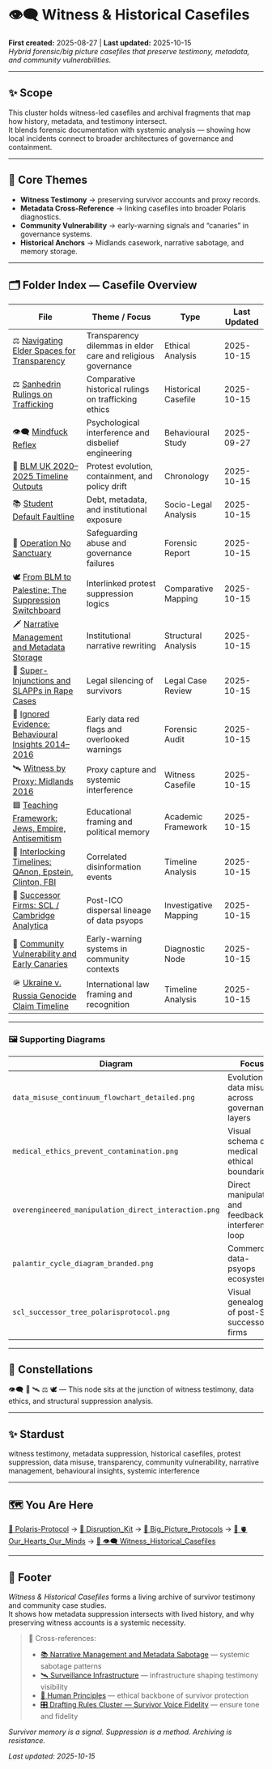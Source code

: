 # 👁️‍🗨️ Witness & Historical Casefiles  
**First created:** 2025-08-27 | **Last updated:** 2025-10-15  
*Hybrid forensic/big picture casefiles that preserve testimony, metadata, and community vulnerabilities.*  

---

## ✨ Scope  

This cluster holds witness-led casefiles and archival fragments that map how history, metadata, and testimony intersect.  
It blends forensic documentation with systemic analysis — showing how local incidents connect to broader architectures of governance and containment.  

---

## 🦚 Core Themes  

- **Witness Testimony** → preserving survivor accounts and proxy records.  
- **Metadata Cross-Reference** → linking casefiles into broader Polaris diagnostics.  
- **Community Vulnerability** → early-warning signals and “canaries” in governance systems.  
- **Historical Anchors** → Midlands casework, narrative sabotage, and memory storage.  

---

## 🗂️ Folder Index — Casefile Overview  

| File | Theme / Focus | Type | Last Updated |
|------|----------------|------|---------------|
| ⚖️ [Navigating Elder Spaces for Transparency](⚖️_navigating_elder_spaces_for_transparency.md) | Transparency dilemmas in elder care and religious governance | Ethical Analysis | 2025-10-15 |
| ⚖️ [Sanhedrin Rulings on Trafficking](⚖️_sanhedrin_rulings_on_trafficking.md) | Comparative historical rulings on trafficking ethics | Historical Casefile | 2025-10-15 |
| 👁️‍🗨️ [Mindfuck Reflex](👁️‍🗨️_mindfuck_reflex.md) | Psychological interference and disbelief engineering | Behavioural Study | 2025-09-27 |
| 📅 [BLM UK 2020–2025 Timeline Outputs](📅_blm_uk_2020_2025_timeline_outputs.md) | Protest evolution, containment, and policy drift | Chronology | 2025-10-15 |
| 📚 [Student Default Faultline](📚_student_default_faultline.md) | Debt, metadata, and institutional exposure | Socio-Legal Analysis | 2025-10-15 |
| 🔬 [Operation No Sanctuary](🔬_operation_no_sanctuary.md) | Safeguarding abuse and governance failures | Forensic Report | 2025-10-15 |
| 🕊️ [From BLM to Palestine: The Suppression Switchboard](🕊️_from_blm_to_palestine_the_suppression_switchboard.md) | Interlinked protest suppression logics | Comparative Mapping | 2025-10-15 |
| 🗡 [Narrative Management and Metadata Storage](🗡_narrative_management_and_metadata_storage.md) | Institutional narrative rewriting | Structural Analysis | 2025-10-15 |
| 🚨 [Super-Injunctions and SLAPPs in Rape Cases](🚨_super_injunctions_and_slapps_in_rape_cases.md) | Legal silencing of survivors | Legal Case Review | 2025-10-15 |
| 🛑 [Ignored Evidence: Behavioural Insights 2014–2016](🛑_ignored_evidence_behavioural_insights_2014_2016.md) | Early data red flags and overlooked warnings | Forensic Audit | 2025-10-15 |
| 🛰️ [Witness by Proxy: Midlands 2016](🛰️_witness_by_proxy_midlands_2016.md) | Proxy capture and systemic interference | Witness Casefile | 2025-10-15 |
| 🟦 [Teaching Framework: Jews, Empire, Antisemitism](🟦_teaching_framework_jews_empire_antisemitism.md) | Educational framing and political memory | Academic Framework | 2025-10-15 |
| 🧩 [Interlocking Timelines: QAnon, Epstein, Clinton, FBI](🧩_interlocking_timelines_qanon_epstein_clinton_fbi.md) | Correlated disinformation events | Timeline Analysis | 2025-10-15 |
| 🧬 [Successor Firms: SCL / Cambridge Analytica](🧬_successor_firms_scl_cambridge_analytica.md) | Post-ICO dispersal lineage of data psyops | Investigative Mapping | 2025-10-15 |
| 🧵 [Community Vulnerability and Early Canaries](🧵_community_vulnerability_and_early_canaries.md) | Early-warning systems in community contexts | Diagnostic Node | 2025-10-15 |
| 🪖 [Ukraine v. Russia Genocide Claim Timeline](🪖_ukraine_v_russia_genocide_claim_timeline.md) | International law framing and recognition | Timeline Analysis | 2025-10-15 |

---

### 🖼️ Supporting Diagrams  

| Diagram | Focus |
|----------|--------|
| `data_misuse_continuum_flowchart_detailed.png` | Evolution of data misuse across governance layers |
| `medical_ethics_prevent_contamination.png` | Visual schema of medical ethical boundaries |
| `overengineered_manipulation_direct_interaction.png` | Direct manipulation and feedback interference loop |
| `palantir_cycle_diagram_branded.png` | Commercial data-psyops ecosystem |
| `scl_successor_tree_polarisprotocol.png` | Visual genealogy of post-SCL successor firms |

---

## 🌌 Constellations  

👁️‍🗨️ 🧬 🛰️ ⚖️ 🕊️ — This node sits at the junction of witness testimony, data ethics, and structural suppression analysis.  

---

## ✨ Stardust  

witness testimony, metadata suppression, historical casefiles, protest suppression, data misuse, transparency, community vulnerability, narrative management, behavioural insights, systemic interference  

---

## 🗺️ You Are Here  

[📁 Polaris-Protocol](/) → [📁 Disruption_Kit](/Disruption_Kit) → [📁 Big_Picture_Protocols](/Disruption_Kit/Big_Picture_Protocols) → [📁 🫀 Our_Hearts_Our_Minds](/Disruption_Kit/Big_Picture_Protocols/🫀_Our_Hearts_Our_Minds) → [📁 👁️‍🗨️ Witness_Historical_Casefiles](/Disruption_Kit/Big_Picture_Protocols/🫀_Our_Hearts_Our_Minds/👁️‍🗨️_Witness_Historical_Casefiles)  

---

## 🏮 Footer  

*Witness & Historical Casefiles* forms a living archive of survivor testimony and community case studies.  
It shows how metadata suppression intersects with lived history, and why preserving witness accounts is a systemic necessity.  

> 📡 Cross-references:
> 
> - [📚 Narrative Management and Metadata Sabotage](../../🌀_System_Governance/📚_Narrative_Management/README.md) — systemic sabotage patterns  
> - [🛰️ Surveillance Infrastructure](../../🌀_System_Governance/🛰️_Infrastructure_Procurement/🛰️_surveillance_infrastructure.md) — infrastructure shaping testimony visibility  
> - [🌱 Human Principles](../../🌱_Human_Principles) — ethical backbone of survivor protection  
> - [🎛️ Drafting Rules Cluster — Survivor Voice Fidelity](../../../Polaris_Nest/🏮_Admin_Kit/🎛️_drafting_rules_cluster_survivor_voice_fidelity.md) — ensure tone and fidelity  

*Survivor memory is a signal. Suppression is a method. Archiving is resistance.*  

_Last updated: 2025-10-15_
